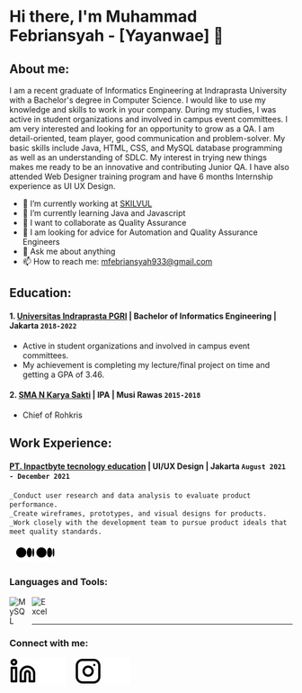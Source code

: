 # Hi there, I'm Muhammad Febriansyah - [Yayanwae] 👋
## About me:
I am a recent graduate of Informatics Engineering at Indraprasta University with a Bachelor's degree in Computer Science. I would like to use my knowledge and skills to work in your company. During my studies, I was active in student organizations and involved in campus event committees. I am very interested and looking for an opportunity to grow as a QA. I am detail-oriented, team player, good communication and problem-solver. My basic skills include Java, HTML, CSS, and MySQL database programming as well as an understanding of SDLC. My interest in trying new things makes me ready to be an innovative and contributing Junior QA. I have also attended Web Designer training program and have 6 months Internship experience as UI UX Design.

- 🔭 I’m currently working at [SKILVUL](https://www.skilvul.com/en/?ic_medium=muhammadfe)
- 🌱 I’m currently learning Java and Javascript
- 👯 I want to collaborate as Quality Assurance
- 🤔 I am looking for advice for Automation and Quality Assurance Engineers
- 💬 Ask me about anything
- 📫 How to reach me: mfebriansyah933@gmail.com

## Education:

#### 1. [Universitas Indraprasta PGRI](https://www.unindra.ac.id) | Bachelor of Informatics Engineering | Jakarta `2018-2022`
   - Active in student organizations and involved in campus event committees.
   - My achievement is completing my lecture/final project on time and getting a GPA of 3.46.
#### 2. [SMA N Karya Sakti](https://www.smankaryasakti.sch.id) | IPA | Musi Rawas `2015-2018`
   - Chief of Rohkris

## Work Experience:
#### [PT. Inpactbyte tecnology education](https://www.skilvul.com) | UI/UX Design | Jakarta `August 2021 - December 2021`
    _Conduct user research and data analysis to evaluate product performance.
    _Create wireframes, prototypes, and visual designs for products.
    _Work closely with the development team to pursue product ideals that meet quality standards.
&nbsp;&nbsp;
[![website](./img/medium-light.svg)](https://www.medium.com/muhammadfebriansyah316#gh-light-mode-only)
[![website](./img/medium-dark.svg)](https://www.medium.com/muhammadfebriansyah316#gh-dark-mode-only)

### Languages and Tools:

[<img align="left" alt="MySQL" width="30px" src="https://cdn.jsdelivr.net/gh/devicons/devicon/icons/mysql/mysql-original.svg" style="padding-right:10px;" />][webdev]
[<img align="left" alt="Excel" width="30px" src="https://is2-ssl.mzstatic.com/image/thumb/Purple126/v4/a8/fd/5a/a8fd5a84-c6f1-355f-3b9f-6e86598efaa3/XCEL.png/1200x630bb.png" style="padding-right:10px;" />][webdev]
<br />
<br />

---
### Connect with me:

[![website](./img/linkedin-light.svg)](https://www.linkedin.com/in/in/muhammad-febriansyah-043424182#gh-light-mode-only)
[![website](./img/linkedin-dark.svg)](https://www.linkedin.com/in/in/muhammad-febriansyah-043424182#gh-dark-mode-only)
&nbsp;&nbsp;
[![website](./img/instagram-light.svg)](https://instagram.com/mfebriansyah.id#gh-light-mode-only)
[![website](./img/instagram-dark.svg)](https://instagram.com/mfebriansyah.id#gh-dark-mode-only)


[webdev]: https://github.com/vincentwidyan/vincentwidyan

